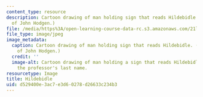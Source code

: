 ```yaml
---
content_type: resource
description: Cartoon drawing of man holding sign that reads Hildebidle. (Image courtesy
  of John Hodgen.)
file: /media/https%3A/open-learning-course-data-rc.s3.amazonaws.com/21l-704-studies-in-poetry-does-poetry-matter-fall-2002/d529400e3ac7e3d60278d26633c234b3_21l-704f02.jpg
file_type: image/jpeg
image_metadata:
  caption: Cartoon drawing of man holding sign that reads Hildebidle. (Image courtesy
    of John Hodgen.)
  credit: ''
  image-alt: Cartoon drawing of man holding a sign that reads Hildebidle, which is
    the professor's last name.
resourcetype: Image
title: Hildebidle
uid: d529400e-3ac7-e3d6-0278-d26633c234b3
---
```

